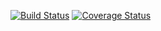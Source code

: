 [![Build Status](https://travis-ci.org/fgimenez/airdrop.svg?branch=master)](https://travis-ci.org/fgimenez/airdrop)
[![Coverage Status](https://coveralls.io/repos/github/fgimenez/airdrop/badge.svg)](https://coveralls.io/github/fgimenez/airdrop)
